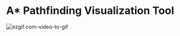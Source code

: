 # A* Pathfinding Visualization Tool
 
![ezgif com-video-to-gif](https://user-images.githubusercontent.com/69063190/99882404-e4bc8f80-2be5-11eb-9862-cf72c009c3d8.gif)
